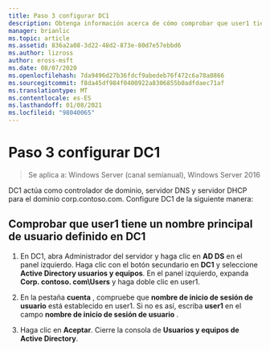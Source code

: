 ```yaml
---
title: Paso 3 configurar DC1
description: Obtenga información acerca de cómo comprobar que user1 tiene un nombre principal de usuario definido en DC1.
manager: brianlic
ms.topic: article
ms.assetid: 836a2a08-3d22-48d2-873e-80d7e57ebbd6
ms.author: lizross
author: eross-msft
ms.date: 08/07/2020
ms.openlocfilehash: 7da9496d27b36fdcf9abedeb76f472c6a78a0866
ms.sourcegitcommit: f8da45df984f0400922a8306855b0adfdaec71af
ms.translationtype: MT
ms.contentlocale: es-ES
ms.lasthandoff: 01/08/2021
ms.locfileid: "98040065"
---
```

# <a name="step-3-configure-dc1"></a>Paso 3 configurar DC1

>Se aplica a: Windows Server (canal semianual), Windows Server 2016

DC1 actúa como controlador de dominio, servidor DNS y servidor DHCP para el dominio corp.contoso.com. Configure DC1 de la siguiente manera:

## <a name="verify-user1-has-a-user-principal-name-defined-on-dc1"></a>Comprobar que user1 tiene un nombre principal de usuario definido en DC1

1.  En DC1, abra Administrador del servidor y haga clic en **AD DS** en el panel izquierdo. Haga clic con el botón secundario en **DC1** y seleccione **Active Directory usuarios y equipos**. En el panel izquierdo, expanda **Corp. contoso. com\Users** y haga doble clic en user1.

2.  En la pestaña **cuenta** , compruebe que **nombre de inicio de sesión de usuario** está establecido en user1. Si no es así, escriba **user1** en el campo **nombre de inicio de sesión de usuario** .

3.  Haga clic en **Aceptar**. Cierre la consola de **Usuarios y equipos de Active Directory**.



